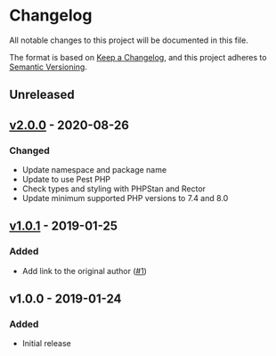 # Changelog

All notable changes to this project will be documented in this file.

The format is based on [Keep a Changelog](https://keepachangelog.com), and this project adheres to [Semantic Versioning](https://semver.org).

## Unreleased

## [v2.0.0] - 2020-08-26

### Changed
- Update namespace and package name
- Update to use Pest PHP
- Check types and styling with PHPStan and Rector
- Update minimum supported PHP versions to 7.4 and 8.0

## [v1.0.1] - 2019-01-25

### Added
- Add link to the original author ([#1](https://github.com/owenvoke/mnemonics-php/issues/1))

## v1.0.0 - 2019-01-24

### Added
- Initial release

[v2.0.0]: https://github.com/owenvoke/mnemonics-php/compare/v1.0.1...v2.0.0
[v1.0.1]: https://github.com/owenvoke/mnemonics-php/compare/v1.0.0...v1.0.1
